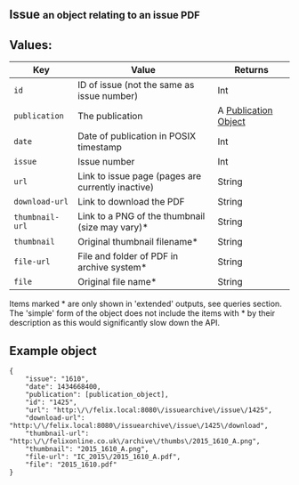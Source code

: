<div class="page-header">
    <h2>Issue <small>an object relating to an issue PDF</small></h2>
</div>

## Values:

Key             | Value                                                    | Returns
----            |-------                                                   |--------
`id`            | ID of issue (not the same as issue number)               | Int
`publication`	| The publication                  						   | A [Publication Object](#publication)
`date`      	| Date of publication in POSIX timestamp              	   | Int
`issue`         | Issue number                                             | Int
`url`           | Link to issue page (pages are currently inactive)        | String
`download-url`  | Link to download the PDF                                 | String
`thumbnail-url` | Link to a PNG of the thumbnail (size may vary)*          | String
`thumbnail`     | Original thumbnail filename*                             | String
`file-url`      | File and folder of PDF in archive system*                | String
`file`          | Original file name*                                      | String

Items marked * are only shown in 'extended' outputs, see queries section. The 'simple' form of the object does not include the items with * by their description as this would significantly slow down the API.

## Example object
    {
    	"issue": "1610",
    	"date": 1434668400,
    	"publication": [publication_object],
    	"id": "1425",
    	"url": "http:\/\/felix.local:8080\/issuearchive\/issue\/1425",
    	"download-url": "http:\/\/felix.local:8080\/issuearchive\/issue\/1425\/download",
    	"thumbnail-url": "http:\/\/felixonline.co.uk\/archive\/thumbs\/2015_1610_A.png",
    	"thumbnail": "2015_1610_A.png",
    	"file-url": "IC_2015\/2015_1610_A.pdf",
    	"file": "2015_1610.pdf"
    }